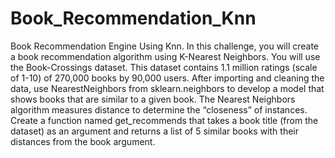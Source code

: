 # Book_Recommendation_Knn
Book Recommendation Engine Using Knn. In this challenge, you will create a book recommendation algorithm using K-Nearest Neighbors. You will use the Book-Crossings dataset. This dataset contains 1.1 million ratings (scale of 1-10) of 270,000 books by 90,000 users.  After importing and cleaning the data, use NearestNeighbors from sklearn.neighbors to develop a model that shows books that are similar to a given book. The Nearest Neighbors algorithm measures distance to determine the “closeness” of instances.  Create a function named get_recommends that takes a book title (from the dataset) as an argument and returns a list of 5 similar books with their distances from the book argument.
